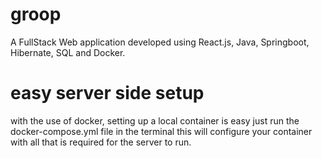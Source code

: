 # groop
A FullStack Web application developed using React.js, Java, Springboot, Hibernate, SQL and Docker. 
# easy server side setup
with the use of docker, setting up a local container is easy just run the docker-compose.yml file in the terminal
this will configure your container with all that is required for the server to run.
